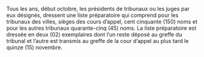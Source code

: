 Tous les ans, début octobre, les présidents de tribunaux ou les juges par eux désignés, dressent une liste préparatoire qui comprend pour les tribunaux des villes, sièges des cours d’appel, cent cinquante (150) noms et pour les autres tribunaux quarante-cinq (45) noms.
La liste préparatoire est dressée en deux (02) exemplaires dont l’un reste déposé au greffe du tribunal et l’autre est transmis au greffe de la cour d’appel au plus tard le quinze (15) novembre.
